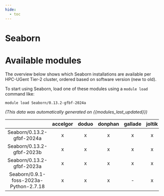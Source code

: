 ```yaml
---
hide:
  - toc
---
```


Seaborn
=======

# Available modules


The overview below shows which Seaborn installations are available per HPC-UGent Tier-2 cluster, ordered based on software version (new to old).

To start using Seaborn, load one of these modules using a `module load` command like:

```shell
module load Seaborn/0.13.2-gfbf-2024a
```

*(This data was automatically generated on {{modules_last_updated}})*  

| |accelgor|doduo|donphan|gallade|joltik|litleo|shinx|
| :---: | :---: | :---: | :---: | :---: | :---: | :---: | :---: |
|Seaborn/0.13.2-gfbf-2024a|x|x|x|x|x|x|x|
|Seaborn/0.13.2-gfbf-2023b|x|x|x|x|x|x|x|
|Seaborn/0.13.2-gfbf-2023a|x|x|x|x|x|x|x|
|Seaborn/0.9.1-foss-2023a-Python-2.7.18|x|x|x|-|x|x|x|
